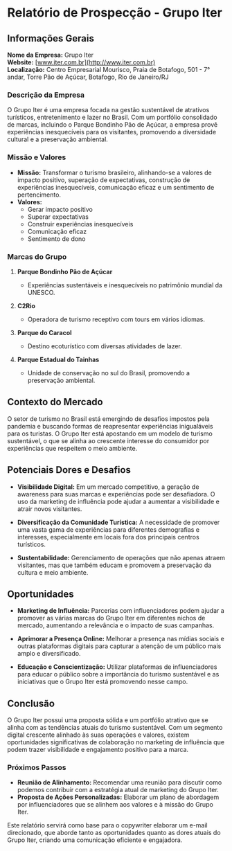 # Relatório de Prospecção - Grupo Iter

## Informações Gerais

**Nome da Empresa:** Grupo Iter  
**Website:** [www.iter.com.br](http://www.iter.com.br)  
**Localização:** Centro Empresarial Mourisco, Praia de Botafogo, 501 - 7° andar, Torre Pão de Açúcar, Botafogo, Rio de Janeiro/RJ

### Descrição da Empresa
O Grupo Iter é uma empresa focada na gestão sustentável de atrativos turísticos, entretenimento e lazer no Brasil. Com um portfólio consolidado de marcas, incluindo o Parque Bondinho Pão de Açúcar, a empresa provê experiências inesquecíveis para os visitantes, promovendo a diversidade cultural e a preservação ambiental.

### Missão e Valores
- **Missão:** Transformar o turismo brasileiro, alinhando-se a valores de impacto positivo, superação de expectativas, construção de experiências inesquecíveis, comunicação eficaz e um sentimento de pertencimento.
- **Valores:**
  - Gerar impacto positivo
  - Superar expectativas
  - Construir experiências inesquecíveis
  - Comunicação eficaz
  - Sentimento de dono

### Marcas do Grupo
1. **Parque Bondinho Pão de Açúcar**
   - Experiências sustentáveis e inesquecíveis no patrimônio mundial da UNESCO.
  
2. **C2Rio**
   - Operadora de turismo receptivo com tours em vários idiomas.
  
3. **Parque do Caracol**
   - Destino ecoturístico com diversas atividades de lazer.
  
4. **Parque Estadual do Tainhas**
   - Unidade de conservação no sul do Brasil, promovendo a preservação ambiental.

## Contexto do Mercado
O setor de turismo no Brasil está emergindo de desafios impostos pela pandemia e buscando formas de reapresentar experiências inigualáveis para os turistas. O Grupo Iter está apostando em um modelo de turismo sustentável, o que se alinha ao crescente interesse do consumidor por experiências que respeitem o meio ambiente.

## Potenciais Dores e Desafios
- **Visibilidade Digital:** Em um mercado competitivo, a geração de awareness para suas marcas e experiências pode ser desafiadora. O uso da marketing de influência pode ajudar a aumentar a visibilidade e atrair novos visitantes.
  
- **Diversificação da Comunidade Turística:** A necessidade de promover uma vasta gama de experiências para diferentes demografias e interesses, especialmente em locais fora dos principais centros turísticos.
  
- **Sustentabilidade:** Gerenciamento de operações que não apenas atraem visitantes, mas que também educam e promovem a preservação da cultura e meio ambiente.

## Oportunidades
- **Marketing de Influência:** Parcerias com influenciadores podem ajudar a promover as várias marcas do Grupo Iter em diferentes nichos de mercado, aumentando a relevância e o impacto de suas campanhas.
  
- **Aprimorar a Presença Online:** Melhorar a presença nas mídias sociais e outras plataformas digitais para capturar a atenção de um público mais amplo e diversificado.
  
- **Educação e Conscientização:** Utilizar plataformas de influenciadores para educar o público sobre a importância do turismo sustentável e as iniciativas que o Grupo Iter está promovendo nesse campo.

## Conclusão
O Grupo Iter possui uma proposta sólida e um portfólio atrativo que se alinha com as tendências atuais do turismo sustentável. Com um segmento digital crescente alinhado às suas operações e valores, existem oportunidades significativas de colaboração no marketing de influência que podem trazer visibilidade e engajamento positivo para a marca. 

### Próximos Passos
- **Reunião de Alinhamento:** Recomendar uma reunião para discutir como podemos contribuir com a estratégia atual de marketing do Grupo Iter.
- **Proposta de Ações Personalizadas:** Elaborar um plano de abordagem por influenciadores que se alinhem aos valores e à missão do Grupo Iter. 

Este relatório servirá como base para o copywriter elaborar um e-mail direcionado, que aborde tanto as oportunidades quanto as dores atuais do Grupo Iter, criando uma comunicação eficiente e engajadora.